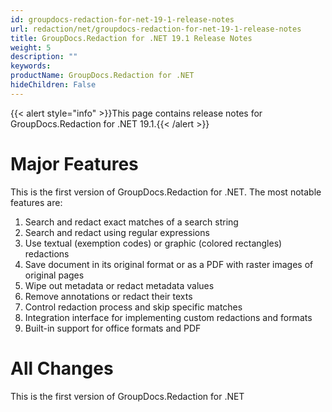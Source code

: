 ```yaml
---
id: groupdocs-redaction-for-net-19-1-release-notes
url: redaction/net/groupdocs-redaction-for-net-19-1-release-notes
title: GroupDocs.Redaction for .NET 19.1 Release Notes
weight: 5
description: ""
keywords: 
productName: GroupDocs.Redaction for .NET
hideChildren: False
---
```

{{< alert style="info" >}}This page contains release notes for GroupDocs.Redaction for .NET 19.1.{{< /alert >}}

# Major Features

This is the first version of GroupDocs.Redaction for .NET. The most notable features are:

1.  Search and redact exact matches of a search string
2.  Search and redact using regular expressions
3.  Use textual (exemption codes) or graphic (colored rectangles) redactions
4.  Save document in its original format or as a PDF with raster images of original pages
5.  Wipe out metadata or redact metadata values
6.  Remove annotations or redact their texts
7.  Control redaction process and skip specific matches
8.  Integration interface for implementing custom redactions and formats
9.  Built-in support for office formats and PDF

# All Changes

This is the first version of GroupDocs.Redaction for .NET

